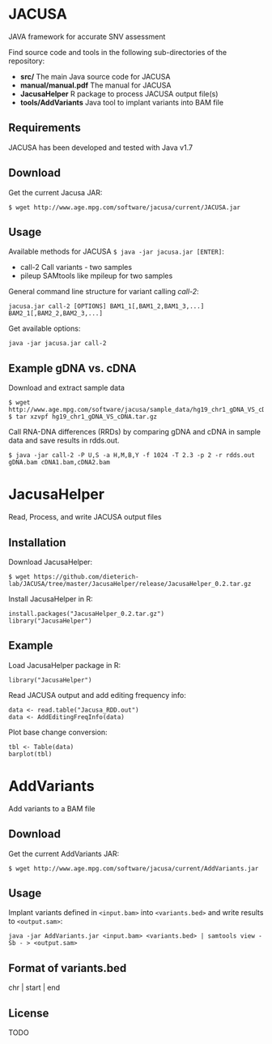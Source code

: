 JACUSA
======

JAVA framework for accurate SNV assessment

Find source code and tools in the following sub-directories of the repository:

* **src/** The main Java source code for JACUSA
* **manual/manual.pdf** The manual for JACUSA 
* **JacusaHelper** R package to process JACUSA output file(s)
* **tools/AddVariants** Java tool to implant variants into BAM file

Requirements
------------

JACUSA has been developed and tested with Java v1.7

Download
--------

Get the current Jacusa JAR:

```
$ wget http://www.age.mpg.com/software/jacusa/current/JACUSA.jar
```

Usage
-----

Available methods for JACUSA ```$ java -jar jacusa.jar [ENTER]```: 

* call-2	Call variants - two samples
* pileup	SAMtools like mpileup for two samples

General command line structure for variant calling *call-2*:

```
jacusa.jar call-2 [OPTIONS] BAM1_1[,BAM1_2,BAM1_3,...] BAM2_1[,BAM2_2,BAM2_3,...]
```

Get available options:

```
java -jar jacusa.jar call-2
```

Example gDNA vs. cDNA
---------------------

Download and extract sample data 

```
$ wget http://www.age.mpg.com/software/jacusa/sample_data/hg19_chr1_gDNA_VS_cDNA.tar.gz
$ tar xzvpf hg19_chr1_gDNA_VS_cDNA.tar.gz
```

Call RNA-DNA differences (RRDs) by comparing gDNA and cDNA in sample data and save results in rdds.out.

```
$ java -jar call-2 -P U,S -a H,M,B,Y -f 1024 -T 2.3	-p 2 -r rdds.out gDNA.bam cDNA1.bam,cDNA2.bam
```

JacusaHelper
============

Read, Process, and write JACUSA output files 

Installation
------------

Download JacusaHelper: 

```
$ wget https://github.com/dieterich-lab/JACUSA/tree/master/JacusaHelper/release/JacusaHelper_0.2.tar.gz
```

Install JacusaHelper in R:

```
install.packages("JacusaHelper_0.2.tar.gz")
library("JacusaHelper")
```

Example
-------

Load JacusaHelper package in R:

```
library("JacusaHelper")
```

Read JACUSA output and add editing frequency info:

```
data <- read.table("Jacusa_RDD.out")
data <- AddEditingFreqInfo(data)
```

Plot base change conversion:

```
tbl <- Table(data)
barplot(tbl)
```

AddVariants
===========

Add variants to a BAM file

Download
--------

Get the current AddVariants JAR:

```
$ wget http://www.age.mpg.com/software/jacusa/current/AddVariants.jar
```

Usage
-----

Implant variants defined in `<input.bam>` into `<variants.bed>` and write results to `<output.sam>`:

```
java -jar AddVariants.jar <input.bam> <variants.bed> | samtools view -Sb - > <output.sam>
```

Format of variants.bed
----------------------
chr | start | end

License
-------

TODO